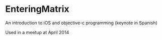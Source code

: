 EnteringMatrix
==============

An introduction to iOS and objective-c programming (keynote in Spanish)

Used in a meetup at April 2014
